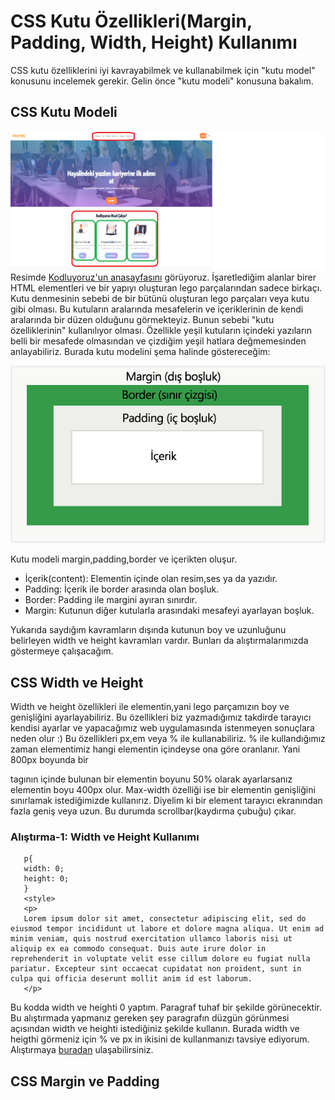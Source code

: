 # CSS Kutu Özellikleri(Margin, Padding, Width, Height) Kullanımı
CSS kutu özelliklerini iyi kavrayabilmek ve kullanabilmek için "kutu model" konusunu incelemek gerekir. Gelin önce "kutu modeli" konusuna bakalım.
## CSS Kutu Modeli 
![box](figures/box.png)
Resimde [Kodluyoruz'un anasayfasını](https://kodluyoruz.org) görüyoruz. İşaretlediğim alanlar birer HTML elementleri ve bir yapıyı oluşturan lego parçalarından sadece birkaçı. Kutu denmesinin sebebi de bir bütünü oluşturan lego parçaları veya kutu gibi olması. Bu kutuların aralarında mesafelerin ve içeriklerinin de kendi aralarında bir düzen olduğunu görmekteyiz. Bunun sebebi "kutu özelliklerinin" kullanılıyor olması. Özellikle yeşil kutuların içindeki yazıların belli bir mesafede olmasından ve çizdiğim yeşil hatlara değmemesinden anlayabiliriz. Burada kutu modelini şema halinde göstereceğim:

![boxmodel](figures/boxmodel_.png)

Kutu modeli margin,padding,border ve içerikten oluşur.
- İçerik(content): Elementin içinde olan resim,ses ya da yazıdır.
- Padding: İçerik ile border arasında olan boşluk.
- Border: Padding ile margini ayıran sınırdır. 
- Margin: Kutunun diğer kutularla arasındaki mesafeyi ayarlayan boşluk.

Yukarıda saydığım kavramların dışında kutunun boy ve uzunluğunu belirleyen width ve height kavramları vardır. Bunları da alıştırmalarımızda göstermeye çalışacağım.
## CSS Width ve Height
Width ve height özellikleri ile elementin,yani lego parçamızın boy ve genişliğini ayarlayabiliriz. Bu özellikleri biz yazmadığımız takdirde tarayıcı kendisi ayarlar ve yapacağımız web uygulamasında istenmeyen sonuçlara neden olur :)  Bu özellikleri px,em veya % ile kullanabiliriz. % ile kullandığımız zaman elementimiz hangi elementin içindeyse ona göre oranlanır. Yani 800px boyunda bir <div> tagının içinde bulunan bir elementin boyunu 50% olarak ayarlarsanız elementin boyu 400px olur. Max-width özelliği ise bir elementin genişliğini sınırlamak istediğimizde kullanırız. Diyelim ki bir element tarayıcı ekranından fazla geniş veya uzun. Bu durumda scrollbar(kaydırma çubuğu) çıkar. 

### Alıştırma-1: Width ve Height Kullanımı
```<style>
   p{
   width: 0;
   height: 0;
   }
   <style>
   <p>
   Lorem ipsum dolor sit amet, consectetur adipiscing elit, sed do eiusmod tempor incididunt ut labore et dolore magna aliqua. Ut enim ad minim veniam, quis nostrud exercitation ullamco laboris nisi ut aliquip ex ea commodo consequat. Duis aute irure dolor in reprehenderit in voluptate velit esse cillum dolore eu fugiat nulla pariatur. Excepteur sint occaecat cupidatat non proident, sunt in culpa qui officia deserunt mollit anim id est laborum.
   </p>
```
Bu kodda width ve heighti 0 yaptım. Paragraf tuhaf bir şekilde görünecektir. Bu alıştırmada yapmanız gereken şey paragrafın düzgün görünmesi açısından width ve heighti istediğiniz şekilde kullanın. Burada width ve heigthi görmeniz için % ve px in ikisini de kullanmanızı tavsiye ediyorum. Alıştırmaya [buradan](https://codepen.io/hyperborean17/pen/xxEXjYY) ulaşabilirsiniz. 


## CSS Margin ve Padding





